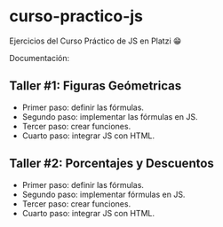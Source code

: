# curso-practico-js
Ejercicios del Curso Práctico de JS en Platzi 😁

Documentación:
## Taller #1: Figuras Geómetricas

- Primer paso: definir las fórmulas.
- Segundo paso: implementar las fórmulas en JS.
- Tercer paso: crear funciones.
- Cuarto paso: integrar JS con HTML.


## Taller #2: Porcentajes y Descuentos

- Primer paso: definir las fórmulas.
- Segundo paso: implementar fórmulas en JS.
- Tercer paso: crear funciones.
- Cuarto paso: integrar JS con HTML.